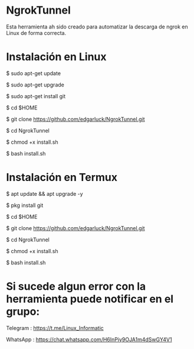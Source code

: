 # NgrokTunnel
Esta herramienta ah sido creado para automatizar la descarga de ngrok en Linux de forma correcta.

# Instalación en Linux 

$ sudo apt-get update

$ sudo apt-get upgrade

$ sudo apt-get install git

$ cd $HOME

$ git clone https://github.com/edgarluck/NgrokTunnel.git

$ cd NgrokTunnel

$ chmod +x install.sh

$ bash install.sh

# Instalación en Termux

$ apt update && apt upgrade -y

$ pkg install git

$ cd $HOME

$ git clone https://github.com/edgarluck/NgrokTunnel.git

$ cd NgrokTunnel

$ chmod +x install.sh

$ bash install.sh

# Si sucede algun error con la herramienta puede notificar en el grupo:

Telegram : https://t.me/Linux_Informatic

WhatsApp : https://chat.whatsapp.com/H6InPiy9OJA1m4dSwGY4V1
